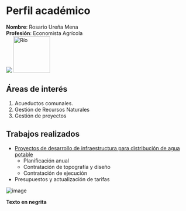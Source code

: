 # Perfil académico
**Nombre**: Rosario Ureña Mena  
**Profesión**: Economista Agrícola  
![](Río.jpg)
<img sc="Río.jpg" alt="Río" style="width:100px;height:100px;">

## Áreas de interés
1. Acueductos comunales.  
2. Gestión de Recursos Naturales
3. Gestión de proyectos  

## Trabajos realizados
- [Proyectos de desarrollo de infraestructura para distribución de agua potable](https://dota.go.cr/munet/?page_id=510)  
    - Planificación anual
    - Contratación de topografía y diseño
    - Contratación de ejecución    
- Presupuestos y actualización de tarifas 


![image](https://user-images.githubusercontent.com/111821645/186048957-5e429a26-4500-4b89-82db-f76f980ebf3d.png)

<strong>Texto en negrita</strong>
